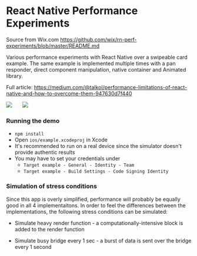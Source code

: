 # React Native Performance Experiments

Source from Wix.com https://github.com/wix/rn-perf-experiments/blob/master/README.md

Various performance experiments with React Native over a swipeable card example. The same example is implemented multiple times with a pan responder, direct component manipulation, native container and Animated library.


Full article: https://medium.com/@talkol/performance-limitations-of-react-native-and-how-to-overcome-them-947630d7f440

<img src="http://i.imgur.com/JKY1EnZ.png">&nbsp;&nbsp;&nbsp;&nbsp;&nbsp;&nbsp;
<img src="http://i.imgur.com/nby7Hos.gif">

### Running the demo

* `npm install`
* Open `ios/example.xcodeproj` in Xcode
* It's recommended to run on a real device since the simulator doesn't provide authentic results
* You may have to set your credentials under
  * `Target example - General - Identity - Team`
  * `Target example - Build Settings - Code Signing Identity`

### Simulation of stress conditions

Since this app is overly simplified, performance will probably be equally good in all 4 implementaitons. In order to feel the differences between the implementations, the following stress conditions can be simulated:

* Simulate heavy render function - a computationally-intensive block is added to the render function

* Simulate busy bridge every 1 sec - a burst of data is sent over the bridge every 1 second
